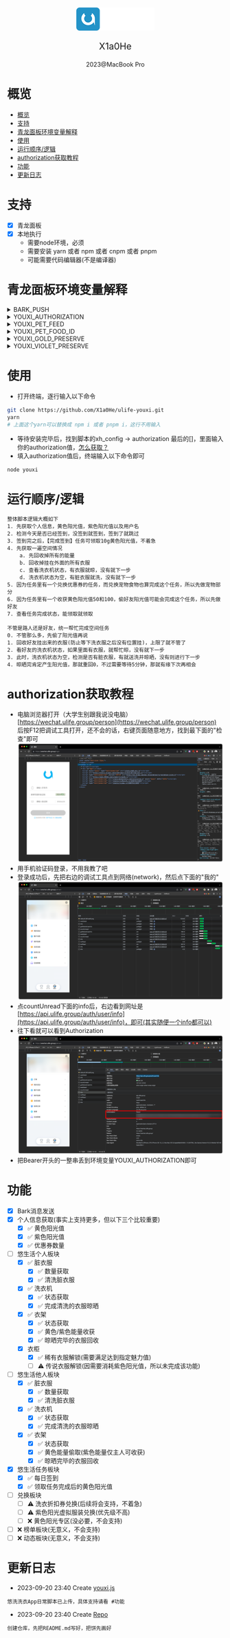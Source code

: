 <center>
<br>
<img src="assets/yxxyx.png" alt=""/>
</center>
<p align="center" style="font-size: 21px">X1a0He</p>
<p align="center">2023@MacBook Pro</p>

# 概览

<!-- TOC -->
* [概览](#概览)
* [支持](#支持)
* [青龙面板环境变量解释](#青龙面板环境变量解释)
* [使用](#使用)
* [运行顺序/逻辑](#运行顺序逻辑)
* [authorization获取教程](#authorization获取教程)
* [功能](#功能)
* [更新日志](#更新日志)
<!-- TOC -->

# 支持
* [x] 青龙面板
* [x] 本地执行
    * 需要node环境，必须
    * 需要安装 yarn 或者 npm 或者 cnpm 或者 pnpm
    * 可能需要代码编辑器(不是编译器)
# 青龙面板环境变量解释

<details> 
    <summary>BARK_PUSH</summary><br>
    Bark推送ID
</details>
<details> 
    <summary>YOUXI_AUTHORIZATION</summary><br>
    悠洗登录认证值，抓包可得，不会的看下面教程，支持多authorization，即支持多个账号，分别开无痕模式抓就行了<br><br>
    多authorization值请每个authorization用@分隔<br><br>
    authorization1@authorization2@authorization3@.....
</details>
<details> 
    <summary>YOUXI_PET_FEED</summary><br>
    是否喂养宠物，默认为true
    true: 喂养宠物，但保留至少足够一次购买指定ID的宠物粮食的黄色阳光值<br>
    false: 不喂养宠物
</details>
<details> 
    <summary>YOUXI_PET_FOOD_ID</summary><br>
    默认为 3 ，即喂养双层牛排，消耗9点黄色阳光值，获得10点经验<br><br>
    宠物粮食ID，2023-09-21 的宠物粮食ID分别如下<br>
    0 - 鸡腿 - 消耗 3 点黄色阳光值 - 获得 1 点经验值<br>
    1 - 猫狗粮 - 消耗 5 点黄色阳光值 - 获得 5 点经验值<br>
    2 - 双层牛排 - 消耗 9 点黄色阳光值 - 获得 10 点经验值<br>
    3 - 三文鱼大 - 消耗 2 点紫色阳光值 - 获得 15 点经验值(不建议用，因为消耗紫色阳光值)<br><br>
</details>
<details> 
    <summary>YOUXI_GOLD_PRESERVE</summary><br>
    黄色阳光值预保留值，即经过一系列扣除黄色阳光值后，必须保留X点<br><br>
    默认值为9，即可购买一份宠物粮食，但若当前只剩下9点黄色阳光值，则不会喂养宠物，详情流程会详细说
</details>
<details> 
    <summary>YOUXI_VIOLET_PRESERVE</summary><br>
    紫色阳光值预保留值，即经过一系列扣除紫色阳光值后，必须保留X点<br><br>
    ⚠️由于当前未实现洗衣折扣券兑换，即未实现扣除紫色阳光值的功能，所以该环境变量不设置也罢<br>
    默认值为28，即一张最低的洗衣折扣券的价值
</details>

# 使用
* 打开终端，逐行输入以下命令
```bash
git clone https://github.com/X1a0He/ulife-youxi.git
yarn
# 上面这个yarn可以替换成 npm i 或者 pnpm i，这行不用输入
```
* 等待安装完毕后，找到脚本的xh_config -> authorization 最后的\[\]，里面输入你的authorization值，[怎么获取？](#authorization获取教程)
* 填入authorization值后，终端输入以下命令即可
```bash
node youxi
```
# 运行顺序/逻辑
```
整体脚本逻辑大概如下
1. 先获取个人信息，黄色阳光值，紫色阳光值以及用户名
2. 检测今天是否已经签到，没签到就签到，签到了就跳过
3. 签到完之后，【完成签到】任务可领取10g黄色阳光值，不着急
4. 先获取一遍空间情况
    a. 先回收掉所有的能量
    b. 回收掉挂在外面的所有衣服
    c. 查看洗衣机状态，有衣服就晾，没有就下一步
    d. 洗衣机状态为空，有脏衣服就洗，没有就下一步
5. 因为任务里有一个兑换优惠券的任务，而兑换宠物食物也算完成这个任务，所以先做宠物部分
6. 因为任务里有一个收获黄色阳光值50和100，偷好友阳光值可能会完成这个任务，所以先做好友
7. 查看任务完成状态，能领取就领取

不管是路人还是好友，统一帮忙完成空间任务
0. 不管那么多，先偷了阳光值再说
1. 回收好友挂出来的衣服(防止等下洗衣服之后没有位置挂)，上限了就不管了
2. 看好友的洗衣机状态，如果里面有衣服，就帮忙晾，没有就下一步
3. 此时，洗衣机状态为空，检测是否有脏衣服，有就送洗并晾晒，没有则进行下一步
4. 晾晒完肯定产生阳光值，那就重回0，不过需要等待5分钟，那就有缘下次再相会
```
# authorization获取教程
* 电脑浏览器打开（大学生别跟我说没电脑）[https://wechat.ulife.group/person](https://wechat.ulife.group/person) 后按F12把调试工具打开，还不会的话，右键页面随意地方，找到最下面的"检查"即可
  ![img.png](assets/img.png)
* 用手机验证码登录，不用我教了吧
* 登录成功后，先把右边的调试工具点到网络(network)，然后点下面的"我的"
  ![img.png](assets/info.png)
* 点countUnread下面的info后，右边看到网址是[https://api.ulife.group/auth/user/info](https://api.ulife.group/auth/user/info)，即可(其实随便一个info都可以)
* 往下看就可以看到Authorization
  ![img.png](assets/authorization.png)
* 把Bearer开头的一整串丢到环境变量YOUXI_AUTHORIZATION即可
# 功能
- [x] Bark消息发送
- [x] 个人信息获取(事实上支持更多，但以下三个比较重要)
    - [x] ✅ 黄色阳光值
    - [x] ✅ 紫色阳光值
    - [x] ✅ 优惠券数量
- [ ] 悠生活个人板块
    - [x] ✅ 脏衣服
        - [x] ✅ 数量获取
        - [x] ✅ 清洗脏衣服
    - [x] ✅ 洗衣机
        - [x] ✅ 状态获取
        - [x] ✅ 完成清洗的衣服晾晒
    - [x] ✅ 衣架
        - [x] ✅ 状态获取
        - [x] ✅ 黄色/紫色能量收获
        - [x] ✅ 晾晒完毕的衣服回收
    - [x] 衣柜
        - [x] ✅ 稀有衣服解锁(需要满足达到指定魅力值)
        - [ ] ⚠️ 传说衣服解锁(因需要消耗紫色阳光值，所以未完成该功能)
- [ ] 悠生活他人板块
    - [x] ✅ 脏衣服
        - [x] ✅ 数量获取
        - [x] ✅ 清洗脏衣服
    - [x] ✅ 洗衣机
        - [x] ✅ 状态获取
        - [x] ✅ 完成清洗的衣服晾晒
    - [x] ✅ 衣架
        - [x] ✅ 状态获取
        - [x] ✅ 黄色能量偷取(紫色能量仅主人可收获)
        - [x] ✅ 晾晒完毕的衣服回收
- [x] 悠生活任务板块
    - [x] ✅ 每日签到
    - [x] ✅ 领取任务完成后的黄色阳光值
- [ ] 兑换板块
    - [ ] ⚠️ 洗衣折扣券兑换(后续将会支持，不着急)
    - [ ] ⚠️ 紫色阳光虚拟服装兑换(优先级不高)
    - [ ] ❌ 黄色阳光专区(没必要，不会支持)
- [ ] ❌ 榜单板块(无意义，不会支持)
- [ ] ❌ 动态板块(无意义，不会支持)
# 更新日志
- 2023-09-20 23:40 Create [youxi.js](https://github.com/X1a0He/ulife-youxi/blob/main/youxi.js)
```
悠洗洗衣App日常脚本已上传，具体支持请看 #功能
```
- 2023-09-20 23:40 Create [Repo](https://github.com/X1a0He/ulife-youxi)
```
创建仓库，先把README.md写好，把饼先画好
```




